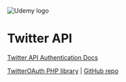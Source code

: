 ![Udemy logo](https://www.udemy.com/staticx/udemy/images/v6/logo-coral-light.svg)

# Twitter API

[Twitter API Authentication Docs](https://developer.twitter.com/en/docs/authentication/overview)

[TwitterOAuth PHP library](https://twitteroauth.com/) | [GitHub repo](https://github.com/abraham/twitteroauth)